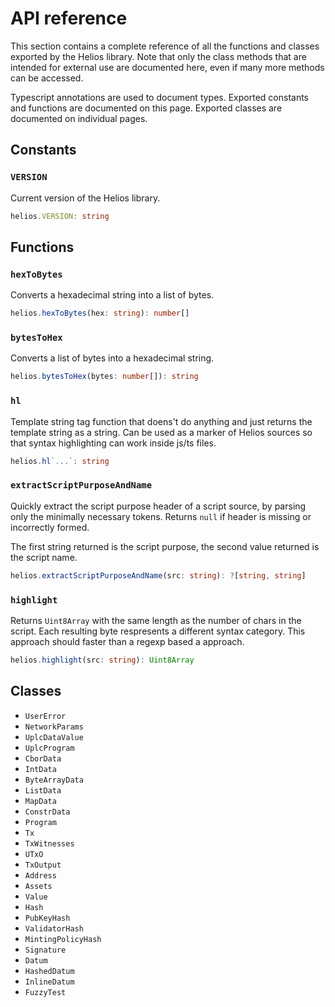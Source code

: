 # API reference

This section contains a complete reference of all the functions and classes exported by the Helios library. Note that only the class methods that are intended for external use are documented here, even if many more methods can be accessed.

Typescript annotations are used to document types. Exported constants and functions are documented on this page. Exported classes are documented on individual pages.

## Constants

### `VERSION`

Current version of the Helios library.

```ts
helios.VERSION: string
```

## Functions

### `hexToBytes`

Converts a hexadecimal string into a list of bytes.

```ts
helios.hexToBytes(hex: string): number[]
```

### `bytesToHex`

Converts a list of bytes into a hexadecimal string.

```ts
helios.bytesToHex(bytes: number[]): string
```

### `hl`

Template string tag function that doens't do anything and just returns the template string as a string. Can be used as a marker of Helios sources so that syntax highlighting can work inside js/ts files.

```ts
helios.hl`...`: string
```

### `extractScriptPurposeAndName`

Quickly extract the script purpose header of a script source, by parsing only the minimally necessary tokens. Returns `null` if header is missing or incorrectly formed.

The first string returned is the script purpose, the second value returned is the script name.

```ts
helios.extractScriptPurposeAndName(src: string): ?[string, string]
```

### `highlight`

Returns `Uint8Array` with the same length as the number of chars in the script. Each resulting byte respresents a different syntax category. This approach should faster than a regexp based a approach.

```ts
helios.highlight(src: string): Uint8Array
```

## Classes
  * `UserError`
  * `NetworkParams`
  * `UplcDataValue`
  * `UplcProgram`
  * `CborData`
  * `IntData`
  * `ByteArrayData`
  * `ListData`
  * `MapData`
  * `ConstrData`
  * `Program`
  * `Tx`
  * `TxWitnesses`
  * `UTxO`
  * `TxOutput`
  * `Address`
  * `Assets`
  * `Value`
  * `Hash`
  * `PubKeyHash`
  * `ValidatorHash`
  * `MintingPolicyHash`
  * `Signature`
  * `Datum`
  * `HashedDatum`
  * `InlineDatum`
  * `FuzzyTest`
